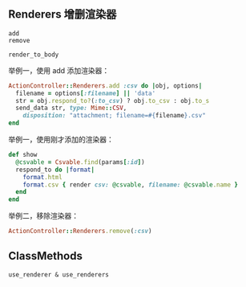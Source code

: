 ## Renderers 增删渲染器

```
add
remove

render_to_body
```

举例一，使用 add 添加渲染器：

```ruby
ActionController::Renderers.add :csv do |obj, options|
  filename = options[:filename] || 'data'
  str = obj.respond_to?(:to_csv) ? obj.to_csv : obj.to_s
  send_data str, type: Mime::CSV,
    disposition: "attachment; filename=#{filename}.csv"
end
```

举例一，使用刚才添加的渲染器：

```ruby
def show
  @csvable = Csvable.find(params[:id])
  respond_to do |format|
    format.html
    format.csv { render csv: @csvable, filename: @csvable.name }
  end
end
```

举例二，移除渲染器：

```ruby
ActionController::Renderers.remove(:csv)
```

## ClassMethods

```
use_renderer & use_renderers
```
